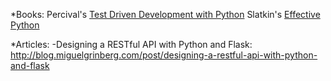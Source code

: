 
*Books:
Percival's [Test Driven Development with Python](http://www.amazon.com/Test-Driven-Development-Python-Harry-Percival/dp/1449364829/)
Slatkin's [Effective Python](http://www.amazon.com/Effective-Python-Specific-Software-Development/dp/0134034287)

*Articles:
-Designing a RESTful API with Python and Flask:
http://blog.miguelgrinberg.com/post/designing-a-restful-api-with-python-and-flask
